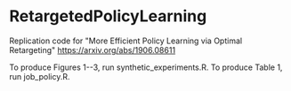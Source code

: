 # RetargetedPolicyLearning

Replication code for "More Efficient Policy Learning via Optimal Retargeting"
https://arxiv.org/abs/1906.08611

To produce Figures 1--3, run synthetic_experiments.R.
To produce Table 1, run job_policy.R.
